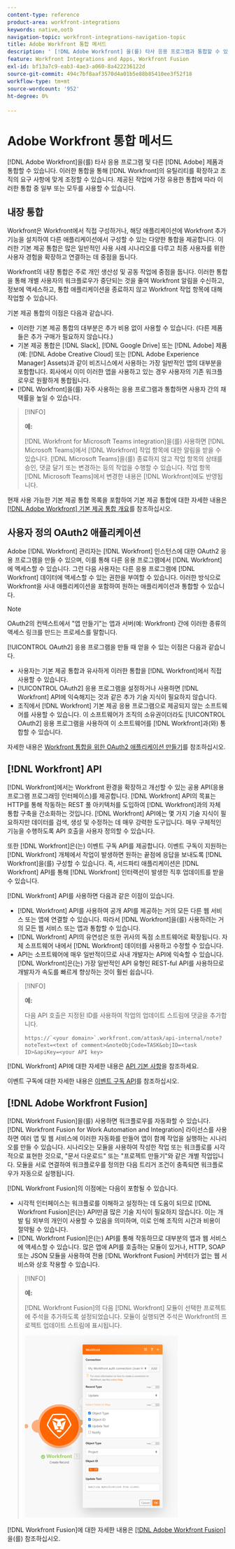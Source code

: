 ```yaml
---
content-type: reference
product-area: workfront-integrations
keywords: native,ootb
navigation-topic: workfront-integrations-navigation-topic
title: Adobe Workfront 통합 메서드
description: ' [!DNL Adobe Workfront] 을(를) 타사 응용 프로그램과 통합할 수 있습니다. 이러한 통합을 통해  [!DNL Workfront] 의 유틸리티를 확장하고 조직의 요구 사항에 맞게 조정할 수 있습니다. 제공된 작업에 가장 유용한 통합에 따라 이러한 통합 중 일부 또는 모두를 사용할 수 있습니다.'
feature: Workfront Integrations and Apps, Workfront Fusion
exl-id: bf13a7c9-eab3-4ae3-a060-8a422236122d
source-git-commit: 494c7bf8aaf3570d4a01b5e88b85410ee3f52f18
workflow-type: tm+mt
source-wordcount: '952'
ht-degree: 0%

---
```


# Adobe Workfront 통합 메서드

[!DNL Adobe Workfront]을(를) 타사 응용 프로그램 및 다른 [!DNL Adobe] 제품과 통합할 수 있습니다. 이러한 통합을 통해 [!DNL Workfront]의 유틸리티를 확장하고 조직의 요구 사항에 맞게 조정할 수 있습니다. 제공된 작업에 가장 유용한 통합에 따라 이러한 통합 중 일부 또는 모두를 사용할 수 있습니다.

## 내장 통합

Workfront은 Workfront에서 직접 구성하거나, 해당 애플리케이션에 Workfront 추가 기능을 설치하여 다른 애플리케이션에서 구성할 수 있는 다양한 통합을 제공합니다. 이러한 기본 제공 통합은 많은 일반적인 사용 사례 시나리오를 다루고 최종 사용자를 위한 사용자 경험을 확장하고 연결하는 데 중점을 둡니다.

Workfront의 내장 통합은 주로 개인 생산성 및 공동 작업에 중점을 둡니다. 이러한 통합을 통해 개별 사용자의 워크플로우가 중단되는 것을 줄여 Workfront 알림을 수신하고, 정보에 액세스하고, 통합 애플리케이션을 종료하지 않고 Workfront 작업 항목에 대해 작업할 수 있습니다.

기본 제공 통합의 이점은 다음과 같습니다.

* 이러한 기본 제공 통합의 대부분은 추가 비용 없이 사용할 수 있습니다. (다른 제품들은 추가 구매가 필요하지 않습니다.)
* 기본 제공 통합은 [!DNL Slack], [!DNL Google Drive] 또는 [!DNL Adobe] 제품(예: [!DNL Adobe Creative Cloud] 또는 [!DNL Adobe Experience Manager] Assets)과 같이 비즈니스에서 사용하는 가장 일반적인 앱의 대부분을 포함합니다. 회사에서 이미 이러한 앱을 사용하고 있는 경우 사용자의 기존 워크플로우로 원활하게 통합됩니다.
* [!DNL Workfront]을(를) 자주 사용하는 응용 프로그램과 통합하면 사용자 간의 채택률을 높일 수 있습니다.

>[!INFO]
>
>**예:**
>
>[!DNL Workfront for Microsoft Teams integration]을(를) 사용하면 [!DNL Microsoft Teams]에서 [!DNL Workfront] 작업 항목에 대한 알림을 받을 수 있습니다. [!DNL Microsoft Teams]을(를) 종료하지 않고 작업 항목의 상태를 승인, 댓글 달기 또는 변경하는 등의 작업을 수행할 수 있습니다. 작업 항목 [!DNL Microsoft Teams]에서 변경한 내용은 [!DNL Workfront]에도 반영됩니다.

현재 사용 가능한 기본 제공 통합 목록을 포함하여 기본 제공 통합에 대한 자세한 내용은 [[!DNL Adobe Workfront] 기본 제공 통합 개요](../workfront-integrations-and-apps/built-in-integrations-non-admin.md)를 참조하십시오.

## 사용자 정의 OAuth2 애플리케이션

Adobe [!DNL Workfront] 관리자는 [!DNL Workfront] 인스턴스에 대한 OAuth2 응용 프로그램을 만들 수 있으며, 이를 통해 다른 응용 프로그램에서 [!DNL Workfront]에 액세스할 수 있습니다. 그런 다음 사용자는 다른 응용 프로그램에 [!DNL Workfront] 데이터에 액세스할 수 있는 권한을 부여할 수 있습니다. 이러한 방식으로 Workfront을 사내 애플리케이션을 포함하여 원하는 애플리케이션과 통합할 수 있습니다.

>[!NOTE]
>
>OAuth2의 컨텍스트에서 &quot;앱 만들기&quot;는 앱과 서버(예: Workfront) 간에 이러한 종류의 액세스 링크를 만드는 프로세스를 말합니다.

[!UICONTROL OAuth2] 응용 프로그램을 만들 때 얻을 수 있는 이점은 다음과 같습니다.

* 사용자는 기본 제공 통합과 유사하게 이러한 통합을 [!DNL Workfront]에서 직접 사용할 수 있습니다.
* [!UICONTROL OAuth2] 응용 프로그램을 설정하거나 사용하면 [!DNL Workfront] API에 익숙해지는 것과 같은 추가 기술 지식이 필요하지 않습니다.
* 조직에서 [!DNL Workfront] 기본 제공 응용 프로그램으로 제공되지 않는 소프트웨어를 사용할 수 있습니다. 이 소프트웨어가 조직의 소유권이더라도 [!UICONTROL OAuth2] 응용 프로그램을 사용하여 이 소프트웨어를 [!DNL Workfront]과(와) 통합할 수 있습니다.

자세한 내용은 [Workfront 통합을 위한 OAuth2 애플리케이션 만들기](../administration-and-setup/configure-integrations/create-oauth-application.md)를 참조하십시오.

## [!DNL Workfront] API

[!DNL Workfront]에서는 Workfront 환경을 확장하고 개선할 수 있는 공용 API(응용 프로그램 프로그래밍 인터페이스)를 제공합니다. [!DNL Workfront] API의 목표는 HTTP를 통해 작동하는 REST 풀 아키텍처를 도입하여 [!DNL Workfront]과의 자체 통합 구축을 간소화하는 것입니다. [!DNL Workfront] API에는 몇 가지 기술 지식이 필요하지만 데이터를 검색, 생성 및 수정하는 데 매우 강력한 도구입니다. 매우 구체적인 기능을 수행하도록 API 호출을 사용자 정의할 수 있습니다.

또한 [!DNL Workfront]은(는) 이벤트 구독 API를 제공합니다. 이벤트 구독이 지원하는 [!DNL Workfront] 개체에서 작업이 발생하면 원하는 끝점에 응답을 보내도록 [!DNL Workfront]을(를) 구성할 수 있습니다. 즉, 서드파티 애플리케이션은 [!DNL Workfront] API를 통해 [!DNL Workfront] 인터랙션이 발생한 직후 업데이트를 받을 수 있습니다.

[!DNL Workfront] API를 사용하면 다음과 같은 이점이 있습니다.

* [!DNL Workfront] API를 사용하여 공개 API를 제공하는 거의 모든 다른 웹 서비스 또는 앱에 연결할 수 있습니다. 따라서 [!DNL Workfront]을(를) 사용하려는 거의 모든 웹 서비스 또는 앱과 통합할 수 있습니다.
* [!DNL Workfront] API의 유연성은 또한 귀사의 독점 소프트웨어로 확장됩니다. 자체 소프트웨어 내에서 [!DNL Workfront] 데이터를 사용하고 수정할 수 있습니다.
* API는 소프트웨어에 매우 일반적이므로 사내 개발자는 API에 익숙할 수 있습니다. [!DNL Workfront]은(는) 가장 일반적인 API 유형인 REST-ful API를 사용하므로 개발자가 속도를 빠르게 향상하는 것이 훨씬 쉽습니다.

>[!INFO]
>
>**예:**
>
>다음 API 호출은 지정된 ID를 사용하여 작업의 업데이트 스트림에 댓글을 추가합니다.
>
>```
>https://`<your domain>`.workfront.com/attask/api-internal/note?noteText=<text of comment>&noteObjCode=TASK&objID=<task ID>&apiKey=<your API key>
>```

[!DNL Workfront] API에 대한 자세한 내용은 [API 기본 사항](../wf-api/general/api-basics.md)을 참조하세요.

이벤트 구독에 대한 자세한 내용은 [이벤트 구독 API](../wf-api/general/event-subs-api.md)를 참조하십시오.

## [!DNL Adobe Workfront Fusion]

[!DNL Workfront Fusion]을(를) 사용하면 워크플로우를 자동화할 수 있습니다. [!DNL Workfront Fusion for Work Automation and Integration] 라이선스를 사용하면 여러 앱 및 웹 서비스에 이러한 자동화를 만들어 앱이 함께 작업을 실행하는 시나리오를 만들 수 있습니다. 시나리오는 모듈을 사용하여 작성한 작업 또는 워크플로를 시각적으로 표현한 것으로, &quot;문서 다운로드&quot; 또는 &quot;프로젝트 만들기&quot;와 같은 개별 작업입니다. 모듈을 서로 연결하여 워크플로우를 정의한 다음 트리거 조건이 충족되면 워크플로우가 자동으로 실행됩니다.

[!DNL Workfront Fusion]의 이점에는 다음이 포함될 수 있습니다.

* 시각적 인터페이스는 워크플로를 이해하고 설정하는 데 도움이 되므로 [!DNL Workfront Fusion]은(는) API만큼 많은 기술 지식이 필요하지 않습니다. 이는 개발 팀 외부의 개인이 사용할 수 있음을 의미하며, 이로 인해 조직의 시간과 비용이 절약될 수 있습니다.
* [!DNL Workfront Fusion]은(는) API를 통해 작동하므로 대부분의 앱과 웹 서비스에 액세스할 수 있습니다. 많은 앱에 API를 호출하는 모듈이 있거나, HTTP, SOAP 또는 JSON 모듈을 사용하여 전용 [!DNL Workfront Fusion] 커넥터가 없는 웹 서비스와 상호 작용할 수 있습니다.

>[!INFO]
>
>**예:**
>
>[!DNL Workfront Fusion]의 다음 [!DNL Workfront] 모듈이 선택한 프로젝트에 주석을 추가하도록 설정되었습니다. 모듈이 실행되면 주석은 Workfront의 프로젝트 업데이트 스트림에 표시됩니다.
>
>![예: Fusion에서 댓글 추가](assets/fusion-example-comment-350x416.png)

[!DNL Workfront Fusion]에 대한 자세한 내용은 [[!DNL Adobe Workfront Fusion]](https://experienceleague.adobe.com/en/docs/workfront-fusion/using/home)을(를) 참조하십시오.
